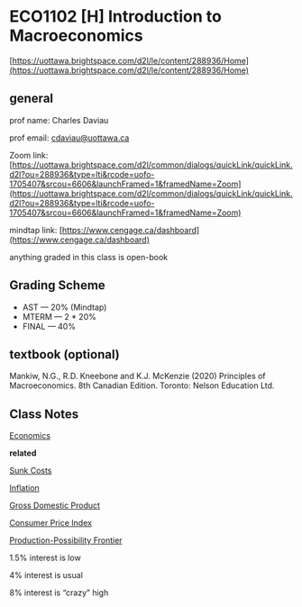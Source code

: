 # ECO1102 [H] Introduction to Macroeconomics

[https://uottawa.brightspace.com/d2l/le/content/288936/Home](https://uottawa.brightspace.com/d2l/le/content/288936/Home)

## general

prof name: Charles Daviau

prof email: [cdaviau@uottawa.ca](mailto:cdaviau@uottawa.ca)

Zoom link: [https://uottawa.brightspace.com/d2l/common/dialogs/quickLink/quickLink.d2l?ou=288936&type=lti&rcode=uofo-1705407&srcou=6606&launchFramed=1&framedName=Zoom](https://uottawa.brightspace.com/d2l/common/dialogs/quickLink/quickLink.d2l?ou=288936&type=lti&rcode=uofo-1705407&srcou=6606&launchFramed=1&framedName=Zoom)

mindtap link: [https://www.cengage.ca/dashboard](https://www.cengage.ca/dashboard)

anything graded in this class is open-book

## Grading Scheme

- AST — 20% (Mindtap)
- MTERM — 2 * 20%
- FINAL — 40%

## textbook (optional)

Mankiw, N.G., R.D. Kneebone and K.J. McKenzie (2020) Principles of Macroeconomics. 8th Canadian Edition. Toronto: Nelson Education Ltd.

## Class Notes

[Economics](Notes%20797754650f904ea69294e3a146c4d48f/Economics%20606f9e38f6af45f1a1738084b9f744d0.md)

**related**

[Sunk Costs](Notes%20797754650f904ea69294e3a146c4d48f/Sunk%20Costs%20545a5355396e403d93fb7f9c48117772.md)

[Inflation](Notes%20797754650f904ea69294e3a146c4d48f/Inflation%20dade0600a7354cc59533efb2aca44b58.md)

[Gross Domestic Product](Notes%20797754650f904ea69294e3a146c4d48f/Gross%20Domestic%20Product%20eda46cf7a9f64e749ab6b7a303df53eb.md)

[Consumer Price Index](Notes%20797754650f904ea69294e3a146c4d48f/Consumer%20Price%20Index%207f679abcfcb64520ac94699fe02afc46.md)

[Production-Possibility Frontier](Notes%20797754650f904ea69294e3a146c4d48f/Production-Possibility%20Frontier%20b4c702d3fb914faea4cb83c01d13ecf2.md)

1.5% interest is low

4% interest is usual

8% interest is “crazy” high